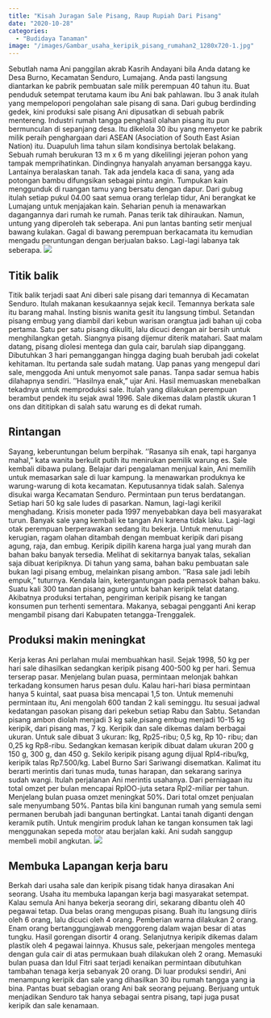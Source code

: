```yaml
---
title: "Kisah Juragan Sale Pisang, Raup Rupiah Dari Pisang"
date: "2020-10-28"
categories: 
  - "Budidaya Tanaman"
image: "/images/Gambar_usaha_keripik_pisang_rumahan2_1280x720-1.jpg"
---
```


Sebutlah nama Ani panggilan akrab Kasrih Andayani bila Anda datang ke Desa Burno, Kecamatan Senduro, Lumajang. Anda pasti langsung diantarkan ke pabrik pembuatan sale milik perempuan 40 tahun itu. Buat penduduk setempat terutama kaum ibu Ani bak pahlawan. Ibu 3 anak itulah yang mempelopori pengolahan sale pisang di sana. Dari gubug berdinding gedek, kini produksi sale pisang Ani dipusatkan di sebuah pabrik mentereng. Industri rumah tangga penghasil olahan pisang itu pun bermunculan di sepanjang desa. Itu dikelola 30 ibu yang menyetor ke pabrik milik peraih penghargaan dari ASEAN (Asociation of South East Asian Nation) itu. Duapuluh lima tahun silam kondisinya bertolak belakang. Sebuah rumah berukuran 13 m x 6 m yang dikelilingi jejeran pohon yang tampak memprihatinkan. Dindingnya hanyalah anyaman bersangga kayu. Lantainya beralaskan tanah. Tak ada jendela kaca di sana, yang ada potongan bambu difungsikan sebagai pintu angin. Tumpukan kain menggunduk di ruangan tamu yang bersatu dengan dapur. Dari gubug itulah setiap pukul 04.00 saat semua orang terlelap tidur, Ani berangkat ke Lumajang untuk menjajakan kain. Seharian penuh ia menawarkan dagangannya dari rumah ke rumah. Panas terik tak dihiraukan. Namun, untung yang diperoleh tak seberapa. Ani pun lantas banting setir menjual bawang kulakan. Gagal di bawang perempuan berkacamata itu kemudian mengadu peruntungan dengan berjualan bakso. Lagi-lagi labanya tak seberapa. [![](/images/Sale-Pisang.jpg)](http://localhost/mitra/wp-content/uploads/2020/10/Sale-Pisang.jpg)

## Titik balik

Titik balik terjadi saat Ani diberi sale pisang dari temannya di Kecamatan Senduro. Itulah makanan kesukaannya sejak kecil. Temannya berkata sale itu barang mahal. Insting bisnis wanita gesit itu langsung timbul. Setandan pisang embug yang diambil dari kebun warisan orangtua jadi bahan uji coba pertama. Satu per satu pisang dikuliti, lalu dicuci dengan air bersih untuk menghilangkan getah. Siangnya pisang dijemur diterik matahari. Saat malam datang, pisang diolesi mentega dan gula cair, barulah siap dipanggang. Dibutuhkan 3 hari pemanggangan hingga daging buah berubah jadi cokelat kehitaman. Itu pertanda sale sudah matang. Uap panas yang mengepul dari sale, menggoda Ani untuk menyomot sale panas. Tanpa sadar semua habis dilahapnya sendiri. ’’Hasilnya enak,” ujar Ani. Hasil memuaskan menebalkan tekadnya untuk memproduksi sale. Itulah yang dilakukan perempuan berambut pendek itu sejak awal 1996. Sale dikemas dalam plastik ukuran 1 ons dan dititipkan di salah satu warung es di dekat rumah.

## Rintangan

Sayang, keberuntungan belum berpihak. ’’Rasanya sih enak, tapi harganya mahal,” kata wanita berkulit putih itu menirukan pemilik warung es. Sale kembali dibawa pulang. Belajar dari pengalaman menjual kain, Ani memilih untuk memasarkan sale di luar kampung. Ia menawarkan produknya ke warung-warung di kota kecamatan. Keputusannya tidak salah. Salenya disukai warga Kecamatan Senduro. Permintaan pun terus berdatangan. Setiap hari 50 kg sale ludes di pasarkan. Namun, lagi-lagi kerikil menghadang. Krisis moneter pada 1997 menyebabkan daya beli masyarakat turun. Banyak sale yang kembali ke tangan Ani karena tidak laku. Lagi-lagi otak perempuan berperawakan sedang itu bekerja. Untuk menutupi kerugian, ragam olahan ditambah dengan membuat keripik dari pisang agung, raja, dan embug. Keripik dipilih karena harga jual yang murah dan bahan baku banyak tersedia. Melihat di sekitarnya banyak talas, sekalian saja dibuat keripiknya. Di tahun yang sama, bahan baku pembuatan sale bukan lagi pisang embug, melainkan pisang ambon. ’’Rasa sale jadi lebih empuk,” tuturnya. Kendala lain, ketergantungan pada pemasok bahan baku. Suatu kali 300 tandan pisang agung untuk bahan keripik telat datang. Akibatnya produksi tertahan, pengiriman keripik pisang ke tangan konsumen pun terhenti sementara. Makanya, sebagai pengganti Ani kerap mengambil pisang dari Kabupaten tetangga-Trenggalek.

## Produksi makin meningkat

Kerja keras Ani perlahan mulai membuahkan hasil. Sejak 1998, 50 kg per hari sale dihasilkan sedangkan keripik pisang 400-500 kg per hari. Semua terserap pasar. Menjelang bulan puasa, permintaan melonjak bahkan terkadang konsumen harus pesan dulu. Kalau hari-hari biasa permintaan hanya 5 kuintal, saat puasa bisa mencapai 1,5 ton. Untuk memenuhi permintaan itu, Ani mengolah 600 tandan 2 kali seminggu. Itu sesuai jadwal kedatangan pasokan pisang dari pekebun setiap Rabu dan Sabtu. Setandan pisang ambon diolah menjadi 3 kg sale,pisang embug menjadi 10-15 kg keripik, dari pisang mas, 7 kg. Keripik dan sale dikemas dalam berbagai ukuran. Untuk sale dibuat 3 ukuran: lkg, Rp25-ribu; 0,5 kg, Rp 10- ribu; dan 0,25 kg Rp8-ribu. Sedangkan kemasan keripik dibuat dalam ukuran 200 g 150 g, 300 g, dan 450 g. Sekilo keripik pisang agung dijual Rpl4-ribu/kg, keripik talas Rp7.500/kg. Label Burno Sari Sariwangi disematkan. Kalimat itu berarti merintis dari tunas muda, tunas harapan, dan sekarang sarinya sudah wangi. Itulah perjalanan Ani merintis usahanya. Dari perniagaan itu total omzet per bulan mencapai RplOO-juta setara Rpl2-miliar per tahun. Menjelang bulan puasa omzet meningkat 50%. Dari total omzet penjualan sale menyumbang 50%. Pantas bila kini bangunan rumah yang semula semi permanen berubah jadi bangunan bertingkat. Lantai tanah diganti dengan keramik putih. Untuk mengirim produk lahan ke tangan konsumen tak lagi menggunakan sepeda motor atau berjalan kaki. Ani sudah sanggup membeli mobil angkutan. [![](/images/Sale.jpg)](http://localhost/mitra/wp-content/uploads/2020/10/Sale.jpg)

## Membuka Lapangan kerja baru

Berkah dari usaha sale dan keripik pisang tidak hanya dirasakan Ani seorang. Usaha itu membuka lapangan kerja bagi masyarakat setempat. Kalau semula Ani hanya bekerja seorang diri, sekarang dibantu oleh 40 pegawai tetap. Dua belas orang mengupas pisang. Buah itu langsung diiris oleh 6 orang, lalu dicuci oleh 4 orang. Pemberian warna dilakukan 2 orang. Enam orang bertanggungjawab menggoreng dalam wajan besar di atas tungku. Hasil gorengan disortir 4 orang. Selanjutnya keripik dikemas dalam plastik oleh 4 pegawai lainnya. Khusus sale, pekerjaan mengoles mentega dengan gula cair di atas permukaan buah dilakukan oleh 2 orang. Memasuki bulan puasa dan Idul Fitri saat terjadi kenaikan permintaan dibutuhkan tambahan tenaga kerja sebanyak 20 orang. Di luar produksi sendiri, Ani menampung keripik dan sale yang dihasilkan 30 ibu rumah tangga yang ia bina. Pantas buat sebagian orang Ani bak seorang pejuang. Berjuang untuk menjadikan Senduro tak hanya sebagai sentra pisang, tapi juga pusat keripik dan sale kenamaan.
